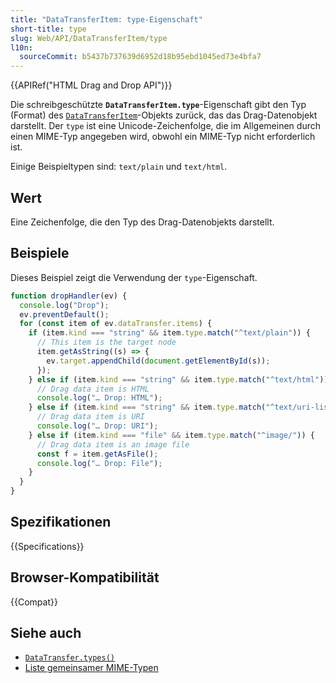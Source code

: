 ```yaml
---
title: "DataTransferItem: type-Eigenschaft"
short-title: type
slug: Web/API/DataTransferItem/type
l10n:
  sourceCommit: b5437b737639d6952d18b95ebd1045ed73e4bfa7
---
```


{{APIRef("HTML Drag and Drop API")}}

Die schreibgeschützte **`DataTransferItem.type`**-Eigenschaft gibt den Typ (Format) des [`DataTransferItem`](/de/docs/Web/API/DataTransferItem)-Objekts zurück, das das Drag-Datenobjekt darstellt. Der `type` ist eine Unicode-Zeichenfolge, die im Allgemeinen durch einen MIME-Typ angegeben wird, obwohl ein MIME-Typ nicht erforderlich ist.

Einige Beispieltypen sind: `text/plain` und `text/html`.

## Wert

Eine Zeichenfolge, die den Typ des Drag-Datenobjekts darstellt.

## Beispiele

Dieses Beispiel zeigt die Verwendung der `type`-Eigenschaft.

```js
function dropHandler(ev) {
  console.log("Drop");
  ev.preventDefault();
  for (const item of ev.dataTransfer.items) {
    if (item.kind === "string" && item.type.match("^text/plain")) {
      // This item is the target node
      item.getAsString((s) => {
        ev.target.appendChild(document.getElementById(s));
      });
    } else if (item.kind === "string" && item.type.match("^text/html")) {
      // Drag data item is HTML
      console.log("… Drop: HTML");
    } else if (item.kind === "string" && item.type.match("^text/uri-list")) {
      // Drag data item is URI
      console.log("… Drop: URI");
    } else if (item.kind === "file" && item.type.match("^image/")) {
      // Drag data item is an image file
      const f = item.getAsFile();
      console.log("… Drop: File");
    }
  }
}
```

## Spezifikationen

{{Specifications}}

## Browser-Kompatibilität

{{Compat}}

## Siehe auch

- [`DataTransfer.types()`](/de/docs/Web/API/DataTransfer/types)
- [Liste gemeinsamer MIME-Typen](/de/docs/Web/HTTP/Guides/MIME_types/Common_types)
